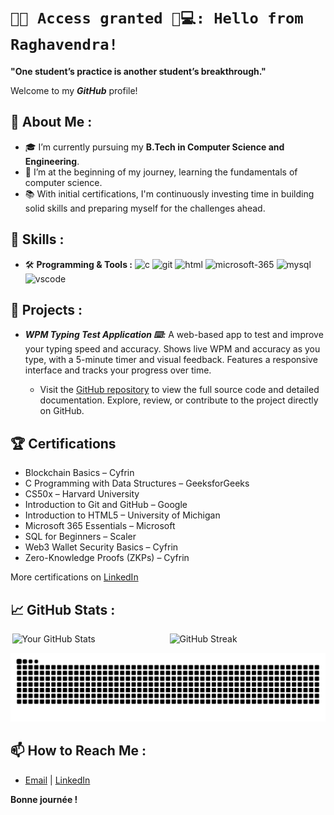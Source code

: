 # `🔐✅ Access granted 🤖💻: Hello from Raghavendra!`

**"One student’s practice is another student’s breakthrough."**

Welcome to my ***GitHub*** profile!

## 🚀 About Me :

- 🎓 I’m currently pursuing my **B.Tech in Computer Science and Engineering**.
- 🌱 I’m at the beginning of my journey, learning the fundamentals of computer science.
- 📚 With initial certifications, I'm continuously investing time in building solid skills and preparing myself for the challenges ahead.

## 💼 Skills : 

- 🛠 **Programming & Tools :** 
  <img src="https://skillicons.dev/icons?i=c" width="20" height="20" alt="c"/>
  <img src="https://skillicons.dev/icons?i=git" width="20" height="20" alt="git"/>
  <img src="https://skillicons.dev/icons?i=html" width="20" height="20" alt="html"/>
  <img src="https://img.icons8.com/fluency/240/microsoft-365.png" width="20" height="20" alt="microsoft-365"/>
  <img src="https://skillicons.dev/icons?i=mysql" width="20" height="20" alt="mysql"/>
  <img src="https://skillicons.dev/icons?i=vscode" width="20" height="20" alt="vscode"/>

## 📁 Projects : 

- ***WPM Typing Test Application ⌨️:*** A web-based app to test and improve your typing speed and accuracy. Shows live WPM and accuracy as you type, with a 5-minute timer and visual feedback. Features a responsive interface and tracks your progress over time.
  
    - Visit the [GitHub repository](https://github.com/sasly2048/WPM-Typing-Test) to view the full source code and detailed documentation. Explore, review, or contribute to the project directly on GitHub.


## 🏆 Certifications

- Blockchain Basics – Cyfrin
- C Programming with Data Structures – GeeksforGeeks
- CS50x – Harvard University
- Introduction to Git and GitHub – Google
- Introduction to HTML5 – University of Michigan
- Microsoft 365 Essentials – Microsoft
- SQL for Beginners – Scaler
- Web3 Wallet Security Basics – Cyfrin
- Zero-Knowledge Proofs (ZKPs) – Cyfrin

More certifications on [LinkedIn](https://www.linkedin.com/in/raghavendra-g204800/details/certifications/)


## 📈 GitHub Stats :

<div style="display: flex; justify-content: space-around; width: 100%;">
  <img src="https://github-readme-stats.vercel.app/api?username=sasly2048&show_icons=true&theme=radical&card_width=450" alt="Your GitHub Stats" style="width: 49%;" />
  <img src="https://streak-stats.demolab.com/?user=sasly2048&theme=dark&card_width=450" alt="GitHub Streak" style="width: 49%;" />
</div>
<p align="center">
  <img src="https://raw.githubusercontent.com/sasly2048/sasly2048/output/github-contribution-grid-snake.svg" alt="snake" />
</p>

## 📫 How to Reach Me :

- [Email](mailto:raghavendrasujith204800@gmail.com) | [LinkedIn](https://www.linkedin.com/in/raghavendra-g204800/)





**Bonne journée !**
